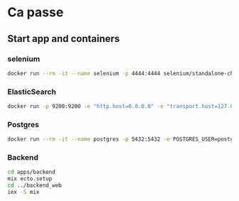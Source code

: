 # Ca passe

## Start app and containers

### selenium

```sh
docker run --rm -it --name selenium -p 4444:4444 selenium/standalone-chrome
```

### ElasticSearch

```sh
docker run -p 9200:9200 -e "http.host=0.0.0.0" -e "transport.host=127.0.0.1" -e "xpack.security.enabled=false" -e "http.cors.enabled=true" -e "http.cors.allow-origin=*" docker.elastic.co/elasticsearch/elasticsearch:5.4.1
```

### Postgres

```sh
docker run --rm -it --name postgres -p 5432:5432 -e POSTGRES_USER=postgres -e POSTGRES_PASSWORD=postgres postgres
```

### Backend

```sh
cd apps/backend
mix ecto.setup
cd ../backend_web
iex -S mix
```
